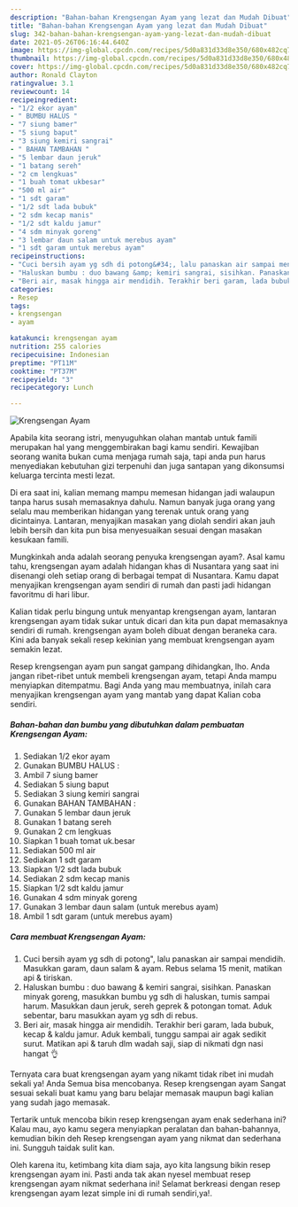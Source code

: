 ```yaml
---
description: "Bahan-bahan Krengsengan Ayam yang lezat dan Mudah Dibuat"
title: "Bahan-bahan Krengsengan Ayam yang lezat dan Mudah Dibuat"
slug: 342-bahan-bahan-krengsengan-ayam-yang-lezat-dan-mudah-dibuat
date: 2021-05-26T06:16:44.640Z
image: https://img-global.cpcdn.com/recipes/5d0a831d33d8e350/680x482cq70/krengsengan-ayam-foto-resep-utama.jpg
thumbnail: https://img-global.cpcdn.com/recipes/5d0a831d33d8e350/680x482cq70/krengsengan-ayam-foto-resep-utama.jpg
cover: https://img-global.cpcdn.com/recipes/5d0a831d33d8e350/680x482cq70/krengsengan-ayam-foto-resep-utama.jpg
author: Ronald Clayton
ratingvalue: 3.1
reviewcount: 14
recipeingredient:
- "1/2 ekor ayam"
- " BUMBU HALUS "
- "7 siung bamer"
- "5 siung baput"
- "3 siung kemiri sangrai"
- " BAHAN TAMBAHAN "
- "5 lembar daun jeruk"
- "1 batang sereh"
- "2 cm lengkuas"
- "1 buah tomat ukbesar"
- "500 ml air"
- "1 sdt garam"
- "1/2 sdt lada bubuk"
- "2 sdm kecap manis"
- "1/2 sdt kaldu jamur"
- "4 sdm minyak goreng"
- "3 lembar daun salam untuk merebus ayam"
- "1 sdt garam untuk merebus ayam"
recipeinstructions:
- "Cuci bersih ayam yg sdh di potong&#34;, lalu panaskan air sampai mendidih. Masukkan garam, daun salam &amp; ayam. Rebus selama 15 menit, matikan api &amp; tiriskan."
- "Haluskan bumbu : duo bawang &amp; kemiri sangrai, sisihkan. Panaskan minyak goreng, masukkan bumbu yg sdh di haluskan, tumis sampai harum. Masukkan daun jeruk, sereh geprek &amp; potongan tomat. Aduk sebentar, baru masukkan ayam yg sdh di rebus."
- "Beri air, masak hingga air mendidih. Terakhir beri garam, lada bubuk, kecap &amp; kaldu jamur. Aduk kembali, tunggu sampai air agak sedikit surut. Matikan api &amp; taruh dlm wadah saji, siap di nikmati dgn nasi hangat 👌"
categories:
- Resep
tags:
- krengsengan
- ayam

katakunci: krengsengan ayam 
nutrition: 255 calories
recipecuisine: Indonesian
preptime: "PT11M"
cooktime: "PT37M"
recipeyield: "3"
recipecategory: Lunch

---
```



![Krengsengan Ayam](https://img-global.cpcdn.com/recipes/5d0a831d33d8e350/680x482cq70/krengsengan-ayam-foto-resep-utama.jpg)

Apabila kita seorang istri, menyuguhkan olahan mantab untuk famili merupakan hal yang menggembirakan bagi kamu sendiri. Kewajiban seorang  wanita bukan cuma menjaga rumah saja, tapi anda pun harus menyediakan kebutuhan gizi terpenuhi dan juga santapan yang dikonsumsi keluarga tercinta mesti lezat.

Di era  saat ini, kalian memang mampu memesan hidangan jadi walaupun tanpa harus susah memasaknya dahulu. Namun banyak juga orang yang selalu mau memberikan hidangan yang terenak untuk orang yang dicintainya. Lantaran, menyajikan masakan yang diolah sendiri akan jauh lebih bersih dan kita pun bisa menyesuaikan sesuai dengan masakan kesukaan famili. 



Mungkinkah anda adalah seorang penyuka krengsengan ayam?. Asal kamu tahu, krengsengan ayam adalah hidangan khas di Nusantara yang saat ini disenangi oleh setiap orang di berbagai tempat di Nusantara. Kamu dapat menyajikan krengsengan ayam sendiri di rumah dan pasti jadi hidangan favoritmu di hari libur.

Kalian tidak perlu bingung untuk menyantap krengsengan ayam, lantaran krengsengan ayam tidak sukar untuk dicari dan kita pun dapat memasaknya sendiri di rumah. krengsengan ayam boleh dibuat dengan beraneka cara. Kini ada banyak sekali resep kekinian yang membuat krengsengan ayam semakin lezat.

Resep krengsengan ayam pun sangat gampang dihidangkan, lho. Anda jangan ribet-ribet untuk membeli krengsengan ayam, tetapi Anda mampu menyiapkan ditempatmu. Bagi Anda yang mau membuatnya, inilah cara menyajikan krengsengan ayam yang mantab yang dapat Kalian coba sendiri.

<!--inarticleads1-->

##### Bahan-bahan dan bumbu yang dibutuhkan dalam pembuatan Krengsengan Ayam:

1. Sediakan 1/2 ekor ayam
1. Gunakan  BUMBU HALUS :
1. Ambil 7 siung bamer
1. Sediakan 5 siung baput
1. Sediakan 3 siung kemiri sangrai
1. Gunakan  BAHAN TAMBAHAN :
1. Gunakan 5 lembar daun jeruk
1. Gunakan 1 batang sereh
1. Gunakan 2 cm lengkuas
1. Siapkan 1 buah tomat uk.besar
1. Sediakan 500 ml air
1. Sediakan 1 sdt garam
1. Siapkan 1/2 sdt lada bubuk
1. Sediakan 2 sdm kecap manis
1. Siapkan 1/2 sdt kaldu jamur
1. Gunakan 4 sdm minyak goreng
1. Gunakan 3 lembar daun salam (untuk merebus ayam)
1. Ambil 1 sdt garam (untuk merebus ayam)




<!--inarticleads2-->

##### Cara membuat Krengsengan Ayam:

1. Cuci bersih ayam yg sdh di potong&#34;, lalu panaskan air sampai mendidih. Masukkan garam, daun salam &amp; ayam. Rebus selama 15 menit, matikan api &amp; tiriskan.
1. Haluskan bumbu : duo bawang &amp; kemiri sangrai, sisihkan. Panaskan minyak goreng, masukkan bumbu yg sdh di haluskan, tumis sampai harum. Masukkan daun jeruk, sereh geprek &amp; potongan tomat. Aduk sebentar, baru masukkan ayam yg sdh di rebus.
1. Beri air, masak hingga air mendidih. Terakhir beri garam, lada bubuk, kecap &amp; kaldu jamur. Aduk kembali, tunggu sampai air agak sedikit surut. Matikan api &amp; taruh dlm wadah saji, siap di nikmati dgn nasi hangat 👌




Ternyata cara buat krengsengan ayam yang nikamt tidak ribet ini mudah sekali ya! Anda Semua bisa mencobanya. Resep krengsengan ayam Sangat sesuai sekali buat kamu yang baru belajar memasak maupun bagi kalian yang sudah jago memasak.

Tertarik untuk mencoba bikin resep krengsengan ayam enak sederhana ini? Kalau mau, ayo kamu segera menyiapkan peralatan dan bahan-bahannya, kemudian bikin deh Resep krengsengan ayam yang nikmat dan sederhana ini. Sungguh taidak sulit kan. 

Oleh karena itu, ketimbang kita diam saja, ayo kita langsung bikin resep krengsengan ayam ini. Pasti anda tak akan nyesel membuat resep krengsengan ayam nikmat sederhana ini! Selamat berkreasi dengan resep krengsengan ayam lezat simple ini di rumah sendiri,ya!.

